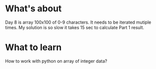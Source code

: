 # What's about
Day 8 is array 100x100 of 0-9 characters. It needs to be iterated mutiple times. My solution is so slow it takes 15 sec to calculate Part 1 result. 

# What to learn 
How to work with python on array of integer data?